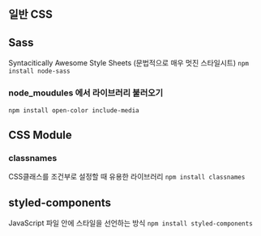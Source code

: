 ## 일반 CSS

## Sass
Syntacitically Awesome Style Sheets (문법적으로 매우 멋진 스타일시트)
`npm install node-sass`

### node_moudules 에서 라이브러리 불러오기
`npm install open-color include-media`

## CSS Module
### classnames
CSS클래스를 조건부로 설정할 때 유용한 라이브러리
`npm install classnames`

## styled-components 
JavaScript 파일 안에 스타일을 선언하는 방식
`npm install styled-components`
